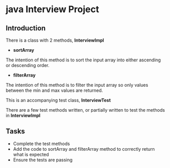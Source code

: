 # java Interview Project #

## Introduction ##

There is a class with 2 methods, __InterviewImpl__
* __sortArray__

The intention of this method is to sort the input array into either ascending or descending order. 

* __filterArray__

The intention of this method is to filter the input array so only values between the min and max values are returned.

This is an accompanying test class, __InterviewTest__

There are a few test methods written, or partially written to test the methods in __InterviewImpl__

## Tasks ##

* Complete the test methods
* Add the code to sortArray and filterArray method to correctly return what is expected
* Ensure the tests are passing

